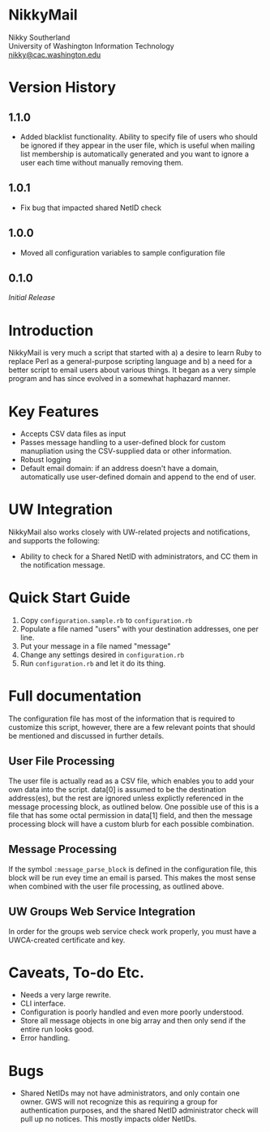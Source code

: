 # NikkyMail

Nikky Southerland  
University of Washington Information Technology  
nikky@cac.washington.edu  

# Version History

## 1.1.0

* Added blacklist functionality. Ability to specify file of users who should be ignored if they appear in the user file, which is useful when mailing list membership is automatically generated and you want to ignore a user each time without manually removing them.

## 1.0.1

* Fix bug that impacted shared NetID check

## 1.0.0

* Moved all configuration variables to sample configuration file

## 0.1.0

*Initial Release*

# Introduction

NikkyMail is very much a script that started with a) a desire to learn Ruby to replace Perl as a general-purpose scripting language and b) a need for a better script to email users about various things. It began as a very simple program and has since evolved in a somewhat haphazard manner.

# Key Features

* Accepts CSV data files as input
* Passes message handling to a user-defined block for custom manupliation using the CSV-supplied data or other information.
* Robust logging
* Default email domain: if an address doesn't have a domain, automatically use user-defined domain and append to the end of user.


# UW Integration

NikkyMail also works closely with UW-related projects and notifications, and supports the following:

* Ability to check for a Shared NetID with administrators, and CC them in the notification message.

# Quick Start Guide

1. Copy `configuration.sample.rb` to `configuration.rb`
2. Populate a file named "users" with your destination addresses, one per line. 
3. Put your message in a file named "message"
4. Change any settings desired in `configuration.rb`
5. Run `configuration.rb` and let it do its thing.

# Full documentation

The configuration file has most of the information that is required to customize this script, however, there are a few relevant points that should be mentioned and discussed in further details.

## User File Processing

The user file is actually read as a CSV file, which enables you to add your own data into the script. data[0] is assumed to be the destination address(es), but the rest are ignored unless explictly referenced in the message processing block, as outlined below. One possible use of this is a file that has some octal permission in data[1] field, and then the message processing block will have a custom blurb for each possible combination.

## Message Processing

If the symbol `:message_parse_block` is defined in the configuration file, this block will be run evey time an email is parsed. This makes the most sense when combined with the user file processing, as outlined above.

## UW Groups Web Service Integration

In order for the groups web service check work properly, you must have a UWCA-created certificate and key.



# Caveats, To-do Etc.

* Needs a very large rewrite.
* CLI interface.
* Configuration is poorly handled and even more poorly understood.
* Store all message objects in one big array and then only send if the entire run looks good.
* Error handling.

# Bugs

* Shared NetIDs may not have administrators, and only contain one owner. GWS will not recognize this as requiring a group for authentication purposes, and the shared NetID administrator check will pull up no notices. This mostly impacts older NetIDs.
